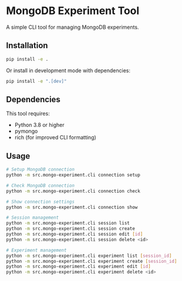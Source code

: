 # MongoDB Experiment Tool

A simple CLI tool for managing MongoDB experiments.

## Installation

```bash
pip install -e .
```

Or install in development mode with dependencies:

```bash
pip install -e ".[dev]"
```

## Dependencies

This tool requires:
- Python 3.8 or higher
- pymongo
- rich (for improved CLI formatting)

## Usage

```bash
# Setup MongoDB connection
python -m src.mongo-experiment.cli connection setup

# Check MongoDB connection
python -m src.mongo-experiment.cli connection check

# Show connection settings
python -m src.mongo-experiment.cli connection show

# Session management
python -m src.mongo-experiment.cli session list
python -m src.mongo-experiment.cli session create
python -m src.mongo-experiment.cli session edit [id]
python -m src.mongo-experiment.cli session delete <id>

# Experiment management
python -m src.mongo-experiment.cli experiment list [session_id]
python -m src.mongo-experiment.cli experiment create [session_id]
python -m src.mongo-experiment.cli experiment edit [id]
python -m src.mongo-experiment.cli experiment delete <id>
```
